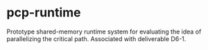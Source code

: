 # pcp-runtime
Prototype shared-memory runtime system for evaluating the idea of parallelizing the critical path. Associated with deliverable D6-1. 

